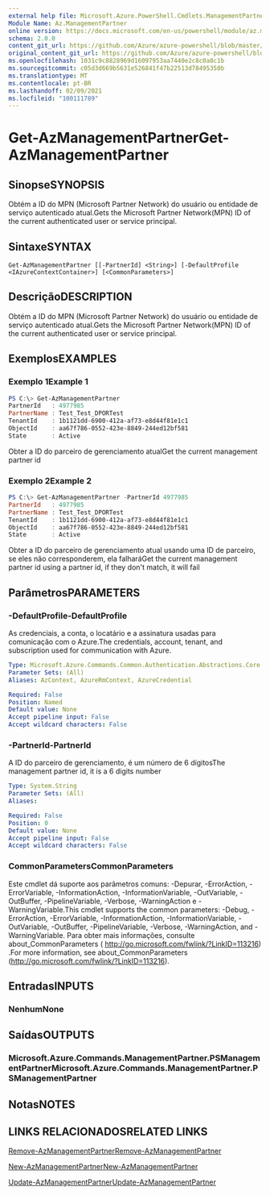 ```yaml
---
external help file: Microsoft.Azure.PowerShell.Cmdlets.ManagementPartner.dll-Help.xml
Module Name: Az.ManagementPartner
online version: https://docs.microsoft.com/en-us/powershell/module/az.managementpartner/get-azmanagementpartner
schema: 2.0.0
content_git_url: https://github.com/Azure/azure-powershell/blob/master/src/ManagementPartner/ManagementPartner/help/Get-AzManagementPartner.md
original_content_git_url: https://github.com/Azure/azure-powershell/blob/master/src/ManagementPartner/ManagementPartner/help/Get-AzManagementPartner.md
ms.openlocfilehash: 1031c9c8828969d16097953aa7440e2c8c0a8c1b
ms.sourcegitcommit: c05d3d669b5631e526841f47b22513d78495350b
ms.translationtype: MT
ms.contentlocale: pt-BR
ms.lasthandoff: 02/09/2021
ms.locfileid: "100111789"
---
```

# <span data-ttu-id="bdd4b-101">Get-AzManagementPartner</span><span class="sxs-lookup"><span data-stu-id="bdd4b-101">Get-AzManagementPartner</span></span>

## <span data-ttu-id="bdd4b-102">Sinopse</span><span class="sxs-lookup"><span data-stu-id="bdd4b-102">SYNOPSIS</span></span>
<span data-ttu-id="bdd4b-103">Obtém a ID do MPN (Microsoft Partner Network) do usuário ou entidade de serviço autenticado atual.</span><span class="sxs-lookup"><span data-stu-id="bdd4b-103">Gets the Microsoft Partner Network(MPN) ID of the current authenticated user or service principal.</span></span>

## <span data-ttu-id="bdd4b-104">Sintaxe</span><span class="sxs-lookup"><span data-stu-id="bdd4b-104">SYNTAX</span></span>

```
Get-AzManagementPartner [[-PartnerId] <String>] [-DefaultProfile <IAzureContextContainer>] [<CommonParameters>]
```

## <span data-ttu-id="bdd4b-105">Descrição</span><span class="sxs-lookup"><span data-stu-id="bdd4b-105">DESCRIPTION</span></span>
<span data-ttu-id="bdd4b-106">Obtém a ID do MPN (Microsoft Partner Network) do usuário ou entidade de serviço autenticado atual.</span><span class="sxs-lookup"><span data-stu-id="bdd4b-106">Gets the Microsoft Partner Network(MPN) ID of the current authenticated user or service principal.</span></span>

## <span data-ttu-id="bdd4b-107">Exemplos</span><span class="sxs-lookup"><span data-stu-id="bdd4b-107">EXAMPLES</span></span>

### <span data-ttu-id="bdd4b-108">Exemplo 1</span><span class="sxs-lookup"><span data-stu-id="bdd4b-108">Example 1</span></span>
```powershell
PS C:\> Get-AzManagementPartner
PartnerId   : 4977985
PartnerName : Test_Test_DPORTest
TenantId    : 1b1121dd-6900-412a-af73-e8d44f81e1c1
ObjectId    : aa67f786-0552-423e-8849-244ed12bf581
State       : Active
```

<span data-ttu-id="bdd4b-109">Obter a ID do parceiro de gerenciamento atual</span><span class="sxs-lookup"><span data-stu-id="bdd4b-109">Get the current management partner id</span></span>

### <span data-ttu-id="bdd4b-110">Exemplo 2</span><span class="sxs-lookup"><span data-stu-id="bdd4b-110">Example 2</span></span>
```powershell
PS C:\> Get-AzManagementPartner -PartnerId 4977985
PartnerId   : 4977985
PartnerName : Test_Test_DPORTest
TenantId    : 1b1121dd-6900-412a-af73-e8d44f81e1c1
ObjectId    : aa67f786-0552-423e-8849-244ed12bf581
State       : Active
```

<span data-ttu-id="bdd4b-111">Obter a ID do parceiro de gerenciamento atual usando uma ID de parceiro, se eles não corresponderem, ela falhará</span><span class="sxs-lookup"><span data-stu-id="bdd4b-111">Get the current management partner id using a partner id, if they don't match, it will fail</span></span>

## <span data-ttu-id="bdd4b-112">Parâmetros</span><span class="sxs-lookup"><span data-stu-id="bdd4b-112">PARAMETERS</span></span>

### <span data-ttu-id="bdd4b-113">-DefaultProfile</span><span class="sxs-lookup"><span data-stu-id="bdd4b-113">-DefaultProfile</span></span>
<span data-ttu-id="bdd4b-114">As credenciais, a conta, o locatário e a assinatura usadas para comunicação com o Azure.</span><span class="sxs-lookup"><span data-stu-id="bdd4b-114">The credentials, account, tenant, and subscription used for communication with Azure.</span></span>

```yaml
Type: Microsoft.Azure.Commands.Common.Authentication.Abstractions.Core.IAzureContextContainer
Parameter Sets: (All)
Aliases: AzContext, AzureRmContext, AzureCredential

Required: False
Position: Named
Default value: None
Accept pipeline input: False
Accept wildcard characters: False
```

### <span data-ttu-id="bdd4b-115">-PartnerId</span><span class="sxs-lookup"><span data-stu-id="bdd4b-115">-PartnerId</span></span>
<span data-ttu-id="bdd4b-116">A ID do parceiro de gerenciamento, é um número de 6 dígitos</span><span class="sxs-lookup"><span data-stu-id="bdd4b-116">The management partner id, it is a 6 digits number</span></span>

```yaml
Type: System.String
Parameter Sets: (All)
Aliases:

Required: False
Position: 0
Default value: None
Accept pipeline input: False
Accept wildcard characters: False
```

### <span data-ttu-id="bdd4b-117">CommonParameters</span><span class="sxs-lookup"><span data-stu-id="bdd4b-117">CommonParameters</span></span>
<span data-ttu-id="bdd4b-118">Este cmdlet dá suporte aos parâmetros comuns: -Depurar, -ErrorAction, -ErrorVariable, -InformationAction, -InformationVariable, -OutVariable, -OutBuffer, -PipelineVariable, -Verbose, -WarningAction e -WarningVariable.</span><span class="sxs-lookup"><span data-stu-id="bdd4b-118">This cmdlet supports the common parameters: -Debug, -ErrorAction, -ErrorVariable, -InformationAction, -InformationVariable, -OutVariable, -OutBuffer, -PipelineVariable, -Verbose, -WarningAction, and -WarningVariable.</span></span> <span data-ttu-id="bdd4b-119">Para obter mais informações, consulte about_CommonParameters ( http://go.microsoft.com/fwlink/?LinkID=113216) .</span><span class="sxs-lookup"><span data-stu-id="bdd4b-119">For more information, see about_CommonParameters (http://go.microsoft.com/fwlink/?LinkID=113216).</span></span>

## <span data-ttu-id="bdd4b-120">Entradas</span><span class="sxs-lookup"><span data-stu-id="bdd4b-120">INPUTS</span></span>

### <span data-ttu-id="bdd4b-121">Nenhum</span><span class="sxs-lookup"><span data-stu-id="bdd4b-121">None</span></span>

## <span data-ttu-id="bdd4b-122">Saídas</span><span class="sxs-lookup"><span data-stu-id="bdd4b-122">OUTPUTS</span></span>

### <span data-ttu-id="bdd4b-123">Microsoft.Azure.Commands.ManagementPartner.PSManagementPartner</span><span class="sxs-lookup"><span data-stu-id="bdd4b-123">Microsoft.Azure.Commands.ManagementPartner.PSManagementPartner</span></span>

## <span data-ttu-id="bdd4b-124">Notas</span><span class="sxs-lookup"><span data-stu-id="bdd4b-124">NOTES</span></span>

## <span data-ttu-id="bdd4b-125">LINKS RELACIONADOS</span><span class="sxs-lookup"><span data-stu-id="bdd4b-125">RELATED LINKS</span></span>

[<span data-ttu-id="bdd4b-126">Remove-AzManagementPartner</span><span class="sxs-lookup"><span data-stu-id="bdd4b-126">Remove-AzManagementPartner</span></span>](./Remove-AzManagementPartner.md)

[<span data-ttu-id="bdd4b-127">New-AzManagementPartner</span><span class="sxs-lookup"><span data-stu-id="bdd4b-127">New-AzManagementPartner</span></span>](./New-AzManagementPartner.md)

[<span data-ttu-id="bdd4b-128">Update-AzManagementPartner</span><span class="sxs-lookup"><span data-stu-id="bdd4b-128">Update-AzManagementPartner</span></span>](./Update-AzManagementPartner.md)